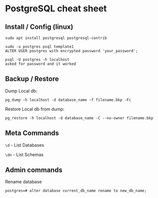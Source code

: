 # PostgreSQL cheat sheet

## Install / Config (linux)

```
sudo apt install postgresql postgresql-contrib

sudo -u postgres psql template1
ALTER USER postgres with encrypted password 'your_password';

psql -U postgres -h localhost
asked for password and it worked
```

## Backup / Restore

Dump Local db:

```pg_dump -h localhost -d database_name -f filename.bkp -Fc```

Restore Local db from dump:

```pg_restore -h localhost -d database_name -C --no-owner filename.bkp```

## Meta Commands

`\d` - List Databases

`\dn` - List Schemas

## Admin commands

Rename database

```postgres=# alter database current_db_name rename to new_db_name;```
